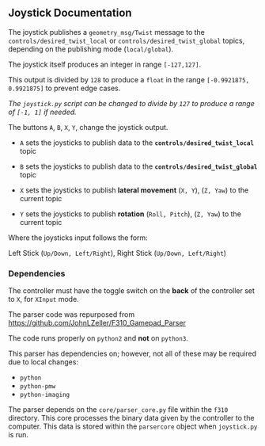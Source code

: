 ## Joystick Documentation

The joystick publishes a `geometry_msg/Twist` message to the `controls/desired_twist_local` or `controls/desired_twist_global` topics, depending on the publishing mode (`local/global`).

The joystick itself produces an integer in range `[-127,127]`.

This output is divided by `128` to produce a `float` in the range `[-0.9921875, 0.9921875]` to prevent edge cases.

*The `joystick.py` script can be changed to divide by `127` to produce a range of `[-1, 1]` if needed.*

The buttons `A`, `B`, `X`, `Y`, change the joystick output.

 * `A` sets the joysticks to publish data to the **`controls/desired_twist_local`** topic
 
 * `B` sets the joysticks to publish data to the **`controls/desired_twist_global`** topic
 
 * `X` sets the joysticks to publish **lateral movement** (`X, Y`), (`Z, Yaw`) to the current topic
 
 * `Y` sets the joysticks to publish **rotation** (`Roll, Pitch`), (`Z, Yaw`) to the current topic
 
Where the joysticks input follows the form:
 
Left Stick (`Up/Down, Left/Right`), Right Stick (`Up/Down, Left/Right`)
 
### Dependencies

The controller must have the toggle switch on the **back** of the controller set to `X`, for `XInput` mode.

The parser code was repurposed from https://github.com/JohnLZeller/F310_Gamepad_Parser

The code runs properly on `python2` and **not** on `python3`.

This parser has dependencies on; however, not all of these may be required due to local changes:

 * `python`
 * `python-pmw`
 * `python-imaging`
  
The parser depends on the `core/parser_core.py` file within the `f310` directory.  This core processes the binary data given by the controller to the computer.  This data is stored within the `parsercore` object when `joystick.py` is run.
